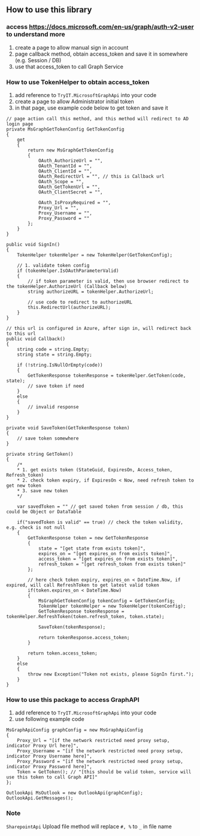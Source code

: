 ﻿## How to use this library

### access https://docs.microsoft.com/en-us/graph/auth-v2-user to understand more ###

1. create a page to allow manual sign in account
2. page callback method, obtain access_token and save it in somewhere (e.g. Session / DB)
3. use that access_token to call Graph Service


### How to use TokenHelper to obtain access_token
1. add reference to ```TryIT.MicrosoftGraphApi``` into your code
1. create a page to allow Administrator initial token
2. in that page, use example code below to get token and save it

```
// page action call this method, and this method will redirect to AD login page
private MsGraphGetTokenConfig GetTokenConfig
{
    get
    {
        return new MsGraphGetTokenConfig
        { 
            OAuth_AuthorizeUrl = "",
            OAuth_TenantId = "",
            OAuth_ClientId = "",
            OAuth_RedirectUrl = "", // this is Callback url
            OAuth_Scope = "",
            OAuth_GetTokenUrl = "",
            OAuth_ClientSecret = "",

            OAuth_IsProxyRequired = "",
            Proxy_Url = "",
            Proxy_Username = "",
            Proxy_Password = ""
        };
    }
}

public void SignIn()
{
    TokenHelper tokenHelper = new TokenHelper(GetTokenConfig);

    // 1. validate token config
    if (tokenHelper.IsOAuthParameterValid)
    {
        // if token parameter is valid, then use browser redirect to the tokenHelper.AuthorizeUrl (Callback below)
        string authorizeURL = tokenHelper.AuthorizeUrl;

        // use code to redirect to authorizeURL
        this.RedirectUrl(authorizeURL);
    }
}

// this url is configured in Azure, after sign in, will redirect back to this url
public void Callback()
{
    string code = string.Empty;
    string state = string.Empty;

    if (!string.IsNullOrEmpty(code))
    {
        GetTokenResponse tokenResponse = tokenHelper.GetToken(code, state);
        // save token if need
    }
    else
    {
        // invalid response
    }
}

private void SaveToken(GetTokenResponse token)
{
    // save token somewhere
}

private string GetToken()
{
    /*
    * 1. get exists token (StateGuid, ExpiresOn, Access_token, Refresh_token)
    * 2. check token expiry, if ExpiresOn < Now, need refresh token to get new token
    * 3. save new token
    */

    var savedToken = "" // get saved token from session / db, this could be Object or DataTable

    if("savedToken is valid" == true) // check the token validity, e.g. check is not null
    {
        GetTokenResponse token = new GetTokenResponse
        {
            state = "[get state from exists token]",
            expires_on = "[get expires_on from exists token]",
            access_token = "[get expires_on from exists token]",
            refresh_token = "[get refresh_token from exists token]"
        };

        // here check token expiry, expires_on < DateTime.Now, if expired, will call RefreshToken to get latest valid token
        if(token.expires_on < DateTime.Now)
        {
            MsGraphGetTokenConfig tokenConfig = GetTokenConfig;
            TokenHelper tokenHelper = new TokenHelper(tokenConfig);
            GetTokenResponse tokenResponse = tokenHelper.RefreshToken(token.refresh_token, token.state);

            SaveToken(tokenResponse);

            return tokenResponse.access_token;
        }

        return token.access_token;
    }
    else
    {
        throw new Exception("Token not exists, please SignIn first.");
    }
}
```
### How to use this package to access GraphAPI

1. add reference to ```TryIT.MicrosoftGraphApi``` into your code
2. use following example code

```
MsGraphApiConfig graphConfig = new MsGraphApiConfig
{
    Proxy_Url = "[if the network restricted need proxy setup, indicator Proxy Url here]",
    Proxy_Username = "[if the network restricted need proxy setup, indicator Proxy Username here]",
    Proxy_Password = "[if the network restricted need proxy setup, indicator Proxy Password here]",
    Token = GetToken(); // "[this should be valid token, service will use this token to call Graph API]"
};

OutlookApi MsOutlook = new OutlookApi(graphConfig);
OutlookApi.GetMessages();
```


### Note

```SharepointApi``` Upload file method will replace `#, %` to `_` in file name